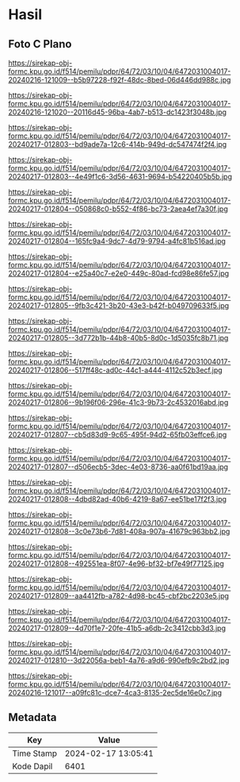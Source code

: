 # Hasil

## Foto C Plano

https://sirekap-obj-formc.kpu.go.id/f514/pemilu/pdpr/64/72/03/10/04/6472031004017-20240216-121009--b5b97228-f92f-48dc-8bed-06d446dd988c.jpg

https://sirekap-obj-formc.kpu.go.id/f514/pemilu/pdpr/64/72/03/10/04/6472031004017-20240216-121020--20116d45-96ba-4ab7-b513-dc1423f3048b.jpg

https://sirekap-obj-formc.kpu.go.id/f514/pemilu/pdpr/64/72/03/10/04/6472031004017-20240217-012803--bd9ade7a-12c6-414b-949d-dc547474f2f4.jpg

https://sirekap-obj-formc.kpu.go.id/f514/pemilu/pdpr/64/72/03/10/04/6472031004017-20240217-012803--4e49f1c6-3d56-4631-9694-b54220405b5b.jpg

https://sirekap-obj-formc.kpu.go.id/f514/pemilu/pdpr/64/72/03/10/04/6472031004017-20240217-012804--050868c0-b552-4f86-bc73-2aea4ef7a30f.jpg

https://sirekap-obj-formc.kpu.go.id/f514/pemilu/pdpr/64/72/03/10/04/6472031004017-20240217-012804--165fc9a4-9dc7-4d79-9794-a4fc81b516ad.jpg

https://sirekap-obj-formc.kpu.go.id/f514/pemilu/pdpr/64/72/03/10/04/6472031004017-20240217-012804--e25a40c7-e2e0-449c-80ad-fcd98e86fe57.jpg

https://sirekap-obj-formc.kpu.go.id/f514/pemilu/pdpr/64/72/03/10/04/6472031004017-20240217-012805--9fb3c421-3b20-43e3-b42f-b049709633f5.jpg

https://sirekap-obj-formc.kpu.go.id/f514/pemilu/pdpr/64/72/03/10/04/6472031004017-20240217-012805--3d772b1b-44b8-40b5-8d0c-1d5035fc8b71.jpg

https://sirekap-obj-formc.kpu.go.id/f514/pemilu/pdpr/64/72/03/10/04/6472031004017-20240217-012806--517ff48c-ad0c-44c1-a444-4112c52b3ecf.jpg

https://sirekap-obj-formc.kpu.go.id/f514/pemilu/pdpr/64/72/03/10/04/6472031004017-20240217-012806--9b196f06-296e-41c3-9b73-2c4532016abd.jpg

https://sirekap-obj-formc.kpu.go.id/f514/pemilu/pdpr/64/72/03/10/04/6472031004017-20240217-012807--cb5d83d9-9c65-495f-94d2-65fb03effce6.jpg

https://sirekap-obj-formc.kpu.go.id/f514/pemilu/pdpr/64/72/03/10/04/6472031004017-20240217-012807--d506ecb5-3dec-4e03-8736-aa0f61bd19aa.jpg

https://sirekap-obj-formc.kpu.go.id/f514/pemilu/pdpr/64/72/03/10/04/6472031004017-20240217-012808--4dbd82ad-40b6-4219-8a67-ee51be17f2f3.jpg

https://sirekap-obj-formc.kpu.go.id/f514/pemilu/pdpr/64/72/03/10/04/6472031004017-20240217-012808--3c0e73b6-7d81-408a-907a-41679c963bb2.jpg

https://sirekap-obj-formc.kpu.go.id/f514/pemilu/pdpr/64/72/03/10/04/6472031004017-20240217-012808--492551ea-8f07-4e96-bf32-bf7e49f77125.jpg

https://sirekap-obj-formc.kpu.go.id/f514/pemilu/pdpr/64/72/03/10/04/6472031004017-20240217-012809--aa4412fb-a782-4d98-bc45-cbf2bc2203e5.jpg

https://sirekap-obj-formc.kpu.go.id/f514/pemilu/pdpr/64/72/03/10/04/6472031004017-20240217-012809--4d70f1e7-20fe-41b5-a6db-2c3412cbb3d3.jpg

https://sirekap-obj-formc.kpu.go.id/f514/pemilu/pdpr/64/72/03/10/04/6472031004017-20240217-012810--3d22056a-beb1-4a76-a9d6-990efb9c2bd2.jpg

https://sirekap-obj-formc.kpu.go.id/f514/pemilu/pdpr/64/72/03/10/04/6472031004017-20240216-121017--a09fc81c-dce7-4ca3-8135-2ec5de16e0c7.jpg


## Metadata

| Key        | Value               |
| ---------- | ------------------- |
| Time Stamp | 2024-02-17 13:05:41 |
| Kode Dapil | 6401                |




